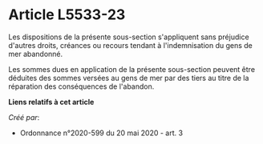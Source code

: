 # Article L5533-23

Les dispositions de la présente sous-section s'appliquent sans préjudice d'autres droits, créances ou recours tendant à
l'indemnisation du gens de mer abandonné.

Les sommes dues en application de la présente sous-section peuvent être déduites des sommes versées au gens de mer par des
tiers au titre de la réparation des conséquences de l'abandon.

**Liens relatifs à cet article**

_Créé par_:

  - Ordonnance n°2020-599 du 20 mai 2020 - art. 3
